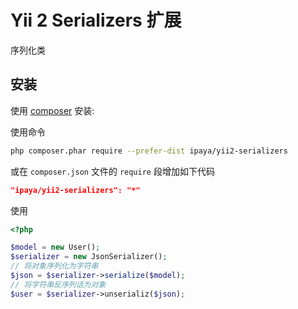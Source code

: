 # Yii 2 Serializers 扩展

序列化类

## 安装

使用 [composer](https://getcomposer.org/) 安装:

使用命令

```bash
php composer.phar require --prefer-dist ipaya/yii2-serializers
```

或在 `composer.json` 文件的 `require` 段增加如下代码

```json
"ipaya/yii2-serializers": "*"
```

使用

```php
<?php

$model = new User();
$serializer = new JsonSerializer();
// 将对象序列化为字符串
$json = $serializer->serialize($model);
// 将字符串反序列话为对象
$user = $serializer->unserializ($json);
```
